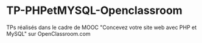 # TP-PHPetMYSQL-Openclassroom
TPs réalisés dans le cadre de MOOC "Concevez votre site web avec PHP et MySQL" sur OpenClassroom.com
